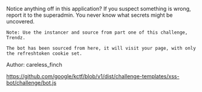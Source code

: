 Notice anything off in this application? If you suspect something is wrong, report it to the superadmin. You never know what secrets might be uncovered.

    Note: Use the instancer and source from part one of this challenge, Trendz.

    The bot has been sourced from here, it will visit your page, with only the refreshtoken cookie set.

Author: careless_finch

https://github.com/google/kctf/blob/v1/dist/challenge-templates/xss-bot/challenge/bot.js
